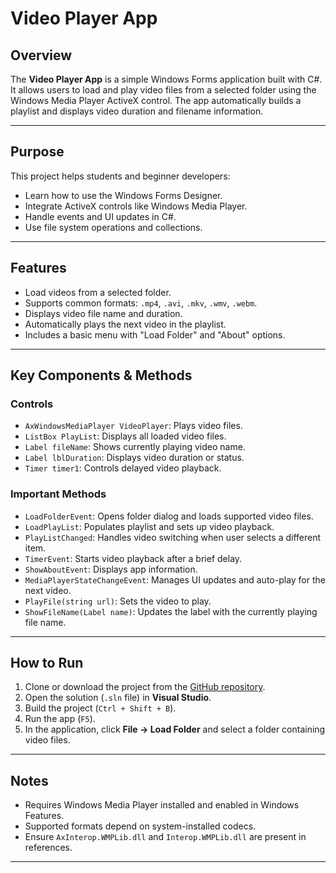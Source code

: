 # Video Player App

##  Overview
The **Video Player App** is a simple Windows Forms application built with C#. It allows users to load and play video files from a selected folder using the Windows Media Player ActiveX control. The app automatically builds a playlist and displays video duration and filename information.

---

##  Purpose
This project helps students and beginner developers:
- Learn how to use the Windows Forms Designer.
- Integrate ActiveX controls like Windows Media Player.
- Handle events and UI updates in C#.
- Use file system operations and collections.

---

##  Features
- Load videos from a selected folder.
- Supports common formats: `.mp4`, `.avi`, `.mkv`, `.wmv`, `.webm`.
- Displays video file name and duration.
- Automatically plays the next video in the playlist.
- Includes a basic menu with "Load Folder" and "About" options.

---

## Key Components & Methods

### Controls
- `AxWindowsMediaPlayer VideoPlayer`: Plays video files.
- `ListBox PlayList`: Displays all loaded video files.
- `Label fileName`: Shows currently playing video name.
- `Label lblDuration`: Displays video duration or status.
- `Timer timer1`: Controls delayed video playback.

### Important Methods
- `LoadFolderEvent`: Opens folder dialog and loads supported video files.
- `LoadPlayList`: Populates playlist and sets up video playback.
- `PlayListChanged`: Handles video switching when user selects a different item.
- `TimerEvent`: Starts video playback after a brief delay.
- `ShowAboutEvent`: Displays app information.
- `MediaPlayerStateChangeEvent`: Manages UI updates and auto-play for the next video.
- `PlayFile(string url)`: Sets the video to play.
- `ShowFileName(Label name)`: Updates the label with the currently playing file name.

---

## How to Run

1. Clone or download the project from the [GitHub repository](https://github.com/your-username/your-repo-name).
2. Open the solution (`.sln` file) in **Visual Studio**.
3. Build the project (`Ctrl + Shift + B`).
4. Run the app (`F5`).
5. In the application, click **File → Load Folder** and select a folder containing video files.

---

## Notes
- Requires Windows Media Player installed and enabled in Windows Features.
- Supported formats depend on system-installed codecs.
- Ensure `AxInterop.WMPLib.dll` and `Interop.WMPLib.dll` are present in references.

---
